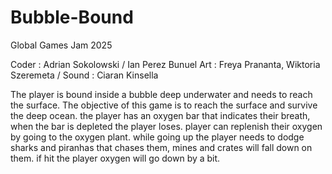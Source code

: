 # Bubble-Bound
Global Games Jam 2025

Coder : Adrian Sokolowski / Ian Perez Bunuel
Art : Freya Prananta, Wiktoria Szeremeta / 
Sound : Ciaran Kinsella

The player is bound inside a bubble deep underwater and needs to reach the surface. 
The objective of this game is to reach the surface and survive the deep ocean.
the player has an oxygen bar that indicates their breath, when the bar is depleted the player loses. player can replenish their oxygen by going to the oxygen plant.
while going up the player needs to dodge sharks and piranhas that chases them, mines and crates will fall down on them. if hit the player oxygen will go down by a bit.
